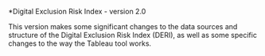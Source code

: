 *Digital Exclusion Risk Index - version 2.0

This version makes some significant changes to the data sources and structure of the Digital Exclusion Risk Index (DERI), as well as some specific changes to the way the Tableau tool works.
